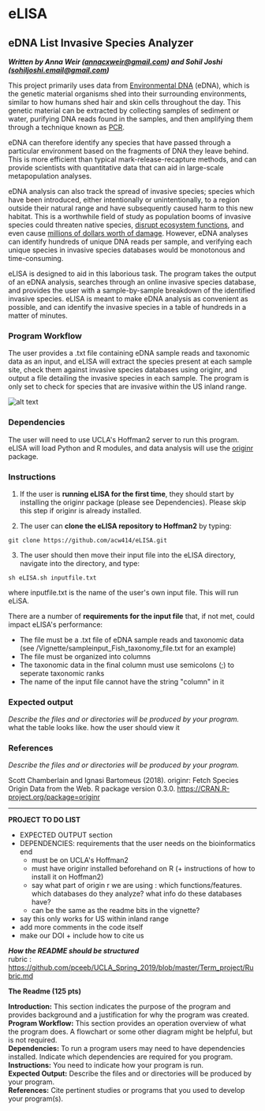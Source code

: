 # eLISA

## eDNA List Invasive Species Analyzer    
***Written by Anna Weir (annacxweir@gmail.com) and Sohil Joshi (sohiljoshi.email@gmail.com)***   

This project primarily uses data from [Environmental DNA](https://www.sciencedirect.com/science/article/pii/S0006320714004443) (eDNA), which is the genetic material organisms shed into their surrounding environments, similar to how humans shed hair and skin cells throughout the day. This genetic material can be extracted by collecting samples of sediment or water, purifying DNA reads found in the samples, and then amplifying them through a technique known as [PCR](https://www.yourgenome.org/facts/what-is-pcr-polymerase-chain-reaction).     

eDNA can therefore identify any species that have passed through a particular environment based on the fragments of DNA they leave behind. This is more efficient than typical mark-release-recapture methods, and can provide scientists with quantitative data that can aid in large-scale metapopulation analyses.   

eDNA analysis can also track the spread of invasive species; species which have been introduced, either intentionally or unintentionally, to a region outside their natural range and have subsequently caused harm to this new habitat. This is a worthwhile field of study as population booms of invasive species could threaten native species, [disrupt ecosystem functions](https://www.environmentalscience.org/invasive-species), and even cause [millions of dollars worth of damage](https://2001-2009.state.gov/g/oes/ocns/inv/cs/2304.htm). However, eDNA analyses can identify hundreds of unique DNA reads per sample, and verifying each unique species in invasive species databases would be monotonous and time-consuming.   

eLISA is designed to aid in this laborious task. The program takes the output of an eDNA analysis, searches through an online invasive species database, and provides the user with a sample-by-sample breakdown of the identified invasive species. eLISA   is meant to make eDNA analysis as convenient as possible, and can identify the invasive species in a table of hundreds in a matter of minutes.   


### Program Workflow 

The user provides a .txt file containing eDNA sample reads and taxonomic data as an input, and eLISA will extract the species present at each sample site, check them against invasive species databases using originr, and output a file detailing the invasive species in each sample. The program is only set to check for species that are invasive within the US inland range. 

![alt text](https://github.com/acw414/eLISA/blob/master/project_workflow.jpg "Program Workflow")   

### Dependencies

The user will need to use UCLA's Hoffman2 server to run this program. 
eLISA will load Python and R modules, and data analysis will use the [originr](https://github.com/ropensci/originr) package. 


### Instructions 

1) If the user is **running eLISA for the first time**, they should start by installing the originr package (please see Dependencies). Please skip this step if originr is already installed. 

2) The user can **clone the eLISA repository to Hoffman2** by typing:
```
git clone https://github.com/acw414/eLISA.git
```
3) The user should then move their input file into the eLISA directory, navigate into the directory, and type:
```
sh eLISA.sh inputfile.txt
```
where inputfile.txt is the name of the user's own input file. This will run eLiSA. 

There are a number of **requirements for the input file** that, if not met, could impact eLISA's performance:
- The file must be a .txt file of eDNA sample reads and taxonomic data (see /Vignette/sampleinput_Fish_taxonomy_file.txt for an example)  
- The file must be organized into columns 
- The taxonomic data in the final column must use semicolons (;) to seperate taxonomic ranks  
- The name of the input file cannot have the string "column" in it   


### Expected output
*Describe the files and or directories will be produced by your program.*   
what the table looks like. how the user should view it   

### References
*Describe the files and or directories will be produced by your program.*  

Scott Chamberlain and Ignasi Bartomeus (2018). originr: Fetch Species  
  Origin Data from the Web. R package version 0.3.0.
  https://CRAN.R-project.org/package=originr

_______________

**PROJECT TO DO LIST**   
  - EXPECTED OUTPUT section
  - DEPENDENCIES: requirements that the user needs on the bioinformatics end     
    - must be on UCLA's Hoffman2   
    - must have originr installed beforehand on R (+ instructions of how to install it on Hoffman2)    
    - say what part of origin r we are using : which functions/features. which databases do they analyze? what info do these databases have?
    - can be the same as the readme bits in the vignette?            
  - say this only works for US within inland range 
  - add more comments in the code itself 
  - make our DOI + include how to cite us 
    
   
***How the README should be structured***            
rubric : https://github.com/pceeb/UCLA_Spring_2019/blob/master/Term_project/Rubric.md    

**The Readme (125 pts)**       

**Introduction:** This section indicates the purpose of the program and provides background and a justification for why the program was created.    
**Program Workflow:** This section provides an operation overview of what the program does. A flowchart or some other diagram might be helpful, but is not required.     
**Dependencies:** To run a program users may need to have dependencies installed. Indicate which dependencies are required for you program.   
**Instructions:** You need to indicate how your program is run.    
**Expected Output:** Describe the files and or directories will be produced by your program.   
**References:** Cite pertinent studies or programs that you used to develop your program(s).   

